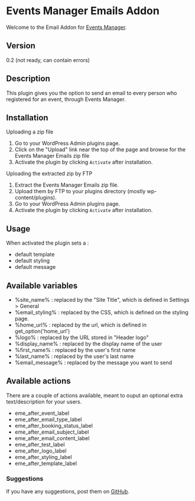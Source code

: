 # Events Manager Emails Addon

Welcome to the Email Addon for [Events Manager](http://wp-events-plugin.com/). 

## Version 
0.2 (not ready, can contain errors)

## Description 

This plugin gives you the option to send an email to every person who registered for an event, through Events Manager.

## Installation

Uploading a zip file
1. Go to your WordPress Admin plugins page.
1. Click on the "Upload" link near the top of the page and browse for the Events Manager Emails zip file
1. Activate the plugin by clicking `Activate` after installation.

Uploading the extracted zip by FTP
1. Extract the Events Manager Emails zip file.
1. Upload them by FTP to your plugins directory (mostly wp-content/plugins).
1. Go to your WordPress Admin plugins page.
1. Activate the plugin by clicking `Activate` after installation.

## Usage

When activated the plugin sets a :

* default template
* default styling
* default message

## Available variables

* %site_name% : replaced by the "Site Title", which is defined in Settings > General
* %email_styling% : replaced by the CSS, which is defined on the styling page.
* %home_url% : replaced by the url, which is defined in get_option('home_url')
* %logo% : replaced by the URL stored in "Header logo"
* %display_name% : replaced by the display name of the user
* %first_name% : replaced by the user's first name
* %last_name% : replaced by the user's last name
* %email_message% : replaced by the message you want to send

## Available actions

There are a couple of actions available, meant to ouput an optional extra text/description for your users.

* eme_after_event_label
* eme_after_email_type_label
* eme_after_booking_status_label
* eme_after_email_subject_label
* eme_after_email_content_label
* eme_after_test_label
* eme_after_logo_label
* eme_after_styling_label
* eme_after_template_label

### Suggestions

If you have any suggestions, post them on [GitHub](https://github.com/Beee4life/events-manager-emails/issues).
